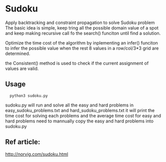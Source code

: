 # Sudoku


Apply backtracking and constraint propagation to solve Sudoku problem
The basic idea is simple, keep tring all the possible domain
value of a spot and keep making recursive call fo the search() funciton until find a solution.

Optimize the time cost of the algorithm by inplementing an infer() funciton to infer the possible value 
when the rest 8 values in a row/col/3*3 grid are determined. 

the Consistent() method is used to check if the current assignment of values are valid.


## Usage

```
  python3 sudoku.py
```

sudoku.py will run and solve all the easy and hard problems in easy_sudoku_problems.txt and hard_sudoku_problems.txt
it will print the time cost for solving each problems and the average time cost for easy and hard problems
need to mannually copy the easy and hard problems into sudoku.py

## Ref article:
http://norvig.com/sudoku.html

